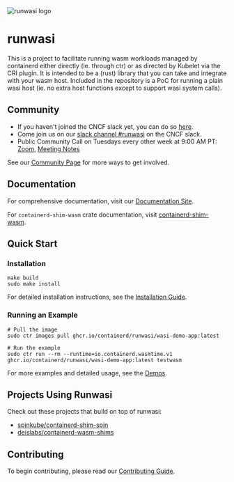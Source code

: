 <picture>
  <source media="(prefers-color-scheme: dark)" srcset="./art/logo/runwasi_icon3.svg">
  <img alt="runwasi logo" src="./art/logo/runwasi_icon1.svg">
</picture>

# runwasi

This is a project to facilitate running wasm workloads managed by containerd either directly (ie. through ctr) or as directed by Kubelet via the CRI plugin.
It is intended to be a (rust) library that you can take and integrate with your wasm host.
Included in the repository is a PoC for running a plain wasi host (ie. no extra host functions except to support wasi system calls).

## Community

- If you haven't joined the CNCF slack yet, you can do so [here](https://slack.cncf.io/).
- Come join us on our [slack channel #runwasi](https://cloud-native.slack.com/archives/C04LTPB6Z0V) on the CNCF slack.
- Public Community Call on Tuesdays every other week at 9:00 AM PT: [Zoom](https://zoom.us/my/containerd?pwd=bENmREpnSGRNRXdBZWV5UG8wbU1oUT09), [Meeting Notes](https://docs.google.com/document/d/1aOJ-O7fgMyRowHD0kOoA2Z_4d19NyAvvdqOkZO3Su_M/edit?usp=sharing)

See our [Community Page](https://containerd.github.io/runwasi/resources/community.html) for more ways to get involved.

## Documentation

For comprehensive documentation, visit our [Documentation Site](https://containerd.github.io/runwasi/).

For `containerd-shim-wasm` crate documentation, visit [containerd-shim-wasm](https://docs.rs/containerd-shim-wasm).

## Quick Start

### Installation

```terminal
make build
sudo make install
```

For detailed installation instructions, see the [Installation Guide](https://containerd.github.io/runwasi/getting-started/installation.html).

### Running an Example

```terminal
# Pull the image
sudo ctr images pull ghcr.io/containerd/runwasi/wasi-demo-app:latest

# Run the example
sudo ctr run --rm --runtime=io.containerd.wasmtime.v1 ghcr.io/containerd/runwasi/wasi-demo-app:latest testwasm
```

For more examples and detailed usage, see the [Demos](https://containerd.github.io/runwasi/getting-started/demos.html).

## Projects Using Runwasi

Check out these projects that build on top of runwasi:
- [spinkube/containerd-shim-spin](https://github.com/spinkube/containerd-shim-spin)
- [deislabs/containerd-wasm-shims](https://github.com/deislabs/containerd-wasm-shims)

## Contributing

To begin contributing, please read our [Contributing Guide](https://containerd.github.io/runwasi/developer/contributing.html).
